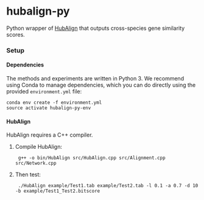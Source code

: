 # hubalign-py
Python wrapper of [HubAlign](https://github.com/hashemifar/HubAlign) that outputs cross-species gene similarity scores.

### Setup

#### Dependencies

The methods and experiments are written in Python 3. We recommend using Conda to manage dependencies, which you can do directly using the provided `environment.yml` file:

    conda env create -f environment.yml
    source activate hubalign-py-env

#### HubAlign

HubAlign requires a C++ compiler.

1. Compile HubAlign:

        g++ -o bin/HubAlign src/HubAlign.cpp src/Alignment.cpp src/Network.cpp

2. Then test:

        ./HubAlign example/Test1.tab example/Test2.tab -l 0.1 -a 0.7 -d 10 -b example/Test1_Test2.bitscore


###

